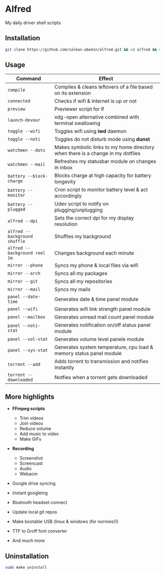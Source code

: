 # Alfred

My daily driver shell scripts

## Installation

```sh
git clone https://github.com/salman-abedin/alfred.git && cd alfred && sudo make install
```

## Usage

| Command                       | Effect                                                                          |
| ----------------------------- | ------------------------------------------------------------------------------- |
| `compile`                     | Compiles & cleans leftovers of a file based on its extension                                          |
| `connected`                   | Checks if wifi & internet is up or not                                          |
| `preview`                     | Previewer script for lf                                                         |
| `launch-devour`               | xdg-open alternative combined with terminal swallowing                          |
| `toggle --wifi`               | Toggles wifi using **iwd** daemon                                               |
| `toggle --noti`               | Toggles do not disturb mode using **dunst**                                     |
| `watchmen --dots`             | Makes symbolic links to my home directory when there is a change in my dotfiles |
| `watchmen --mail`             | Refreshes my statusbar module on changes in inbox                               |
| `battery --block-charge`      | Blocks charge at high capacity for battery longevity                            |
| `battery --monitor`           | Cron script to monitor battery level & act accordingly                          |
| `battery --plugged`           | Udev script to notify on plugging/unplugging
| `alfred --dpi`                | Sets the correct dpi for my display resolution                                  |
| `alfred --background shuffle` | Shuffles my background                                                          |
| `alfred --background reel 1m` | Changes background each minute                                                  |
| `mirror --phone`              | Syncs my phone & local files via wifi                                           |
| `mirror --arch`               | Syncs all my packages                                                           |
| `mirror --git`                | Syncs all my repositories                                                       |
| `mirror --mail`               | Syncs my mails                                                                  |
| `panel --date-time`           | Generates date & time panel module                                              |
| `panel --wifi`                | Generates wifi link strength panel module                                       |
| `panel --mailbox`             | Generates unread mail count panel module                                        |
| `panel --noti-stat`           | Generates notification on/off status panel module                               |
| `panel --vol-stat`            | Generates volume level panele module                                            |
| `panel --sys-stat`            | Generates system temperature, cpu load & memory status panel module             |
| `torrent --add`               | Adds torrent to transmission and notifies instantly                             |
| `torrent --downloaded`        | Notfies when a torrent gets downloaded                                          |

## More highlights

-  **FFmpeg scripts**

   -  Trim videos
   -  Join videos
   -  Reduce volume
   -  Add music to video
   -  Make GIFs

-  **Recording**

   -  Screenshot
   -  Screencast
   -  Audio
   -  Webacm

-  Google drive syncing
-  Instant googleing
-  Bluetooth headset connect
-  Update local git repos
-  Make bootable USB (linux & windows (for normies!))
-  TTF to Groff font converter
-  And much more

## Uninstallation

```sh
sudo make uninstall
```
